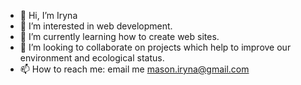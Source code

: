 - 👋 Hi, I’m Iryna
- 👀 I’m interested in web development.
- 🌱 I’m currently learning how to create web sites.
- 💞️ I’m looking to collaborate on projects which help to improve our environment and ecological status.
- 📫 How to reach me: email me mason.iryna@gmail.com

<!---
Iryna555/Iryna555 is a ✨ special ✨ repository because its `README.md` (this file) appears on your GitHub profile.
You can click the Preview link to take a look at your changes.
--->
